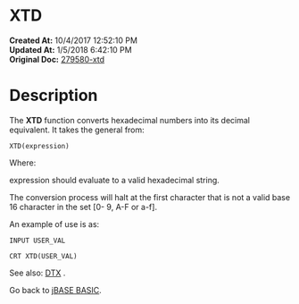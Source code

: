 # XTD

**Created At:** 10/4/2017 12:52:10 PM  
**Updated At:** 1/5/2018 6:42:10 PM  
**Original Doc:** [279580-xtd](https://docs.jbase.com/36868-jbase-basic/279580-xtd)  


# Description

The **XTD** function converts hexadecimal numbers into its decimal equivalent. It takes the general from:

```
XTD(expression)
```

Where:

expression should evaluate to a valid hexadecimal string.

The conversion process will halt at the first character that is not a valid base 16 character in the set [0- 9, A-F or a-f].

An example of use is as:

```
INPUT USER_VAL

CRT XTD(USER_VAL)
```



See also: [DTX](./../dtx) .

Go back to [jBASE BASIC](./../jbase-basic-programmers-reference-guide).
